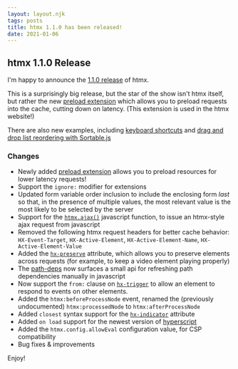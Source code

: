 ```yaml
---
layout: layout.njk
tags: posts
title: htmx 1.1.0 has been released!
date: 2021-01-06
---
```


## htmx 1.1.0 Release

I'm happy to announce the [1.1.0 release](https://unpkg.com/browse/htmx.org@1.1.0/) of htmx.

This is a surprisingly big release, but the star of the show isn't htmx itself, but rather the new 
[preload extension](https://htmx.org/extensions/preload/) which allows you to preload requests into the cache,
cutting down on latency.  (This extension is used in the htmx website!)

There are also new examples, including [keyboard shortcuts](/examples/keyboard-shortcuts) and [drag and drop
list reordering with Sortable.js](/examples/sortable)

### Changes

* Newly added [preload extension](https://htmx.org/extensions/preload/) allows you to preload resources for lower
  latency requests!
* Support the `ignore:` modifier for extensions
* Updated form variable order inclusion to include the enclosing form *last* so that, in the presence of multiple 
  values, the most relevant value is the most likely to be selected by the server
* Support for the [`htmx.ajax()`](https://htmx.org/api/#ajax) javascript function, to issue an htmx-style ajax 
  request from javascript
* Removed the following htmx request headers for better cache behavior: `HX-Event-Target`, `HX-Active-Element`, 
  `HX-Active-Element-Name`, `HX-Active-Element-Value`
* Added the [`hx-preserve`](https://htmx.org/attributes/hx-preserve) attribute, which allows 
  you to preserve elements across requests (for example, to keep a video element playing properly)
* The [path-deps](https://htmx.org/extensions/path-deps/#refresh) now surfaces a small api
  for refreshing path dependencies manually in javascript
* Now support the `from:` clause on [`hx-trigger`](https://htmx.org/attributes/hx-trigger) to
  allow an element to respond to events on other elements.
* Added the `htmx:beforeProcessNode` event, renamed the (previously undocumented) `htmx:processedNode` to `htmx:afterProcessNode`
* Added `closest` syntax support for the [`hx-indicator`](https://htmx.org/attributes/hx-indicator) attribute
* Added `on load` support for the newest version of [hyperscript](https://hyperscript.org)
* Added the `htmx.config.allowEval` configuration value, for CSP compatibility
* Bug fixes & improvements 

Enjoy!
